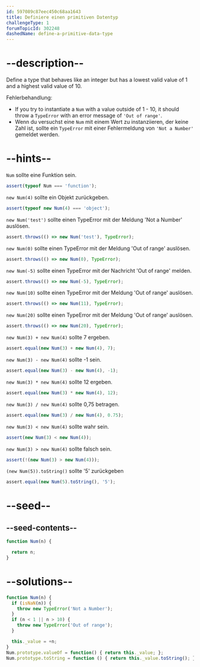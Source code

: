 ```yaml
---
id: 597089c87eec450c68aa1643
title: Definiere einen primitiven Datentyp
challengeType: 1
forumTopicId: 302248
dashedName: define-a-primitive-data-type
---
```


# --description--

Define a type that behaves like an integer but has a lowest valid value of 1 and a highest valid value of 10.

Fehlerbehandlung:

<ul>
  <li>If you try to instantiate a <code>Num</code> with a value outside of 1 - 10, it should throw a <code>TypeError</code> with an error message of <code>'Out of range'</code>.</li>
  <li>Wenn du versuchst eine <code>Num</code> mit einem Wert zu instanziieren, der keine Zahl ist, sollte ein <code>TypeError</code> mit einer Fehlermeldung von <code>'Not a Number'</code> gemeldet werden.</li>
</ul>

# --hints--

`Num` sollte eine Funktion sein.

```js
assert(typeof Num === 'function');
```

`new Num(4)` sollte ein Objekt zurückgeben.

```js
assert(typeof new Num(4) === 'object');
```

`new Num('test')` sollte einen TypeError mit der Meldung 'Not a Number' auslösen.

```js
assert.throws(() => new Num('test'), TypeError);
```

`new Num(0)` sollte einen TypeError mit der Meldung 'Out of range' auslösen.

```js
assert.throws(() => new Num(0), TypeError);
```

`new Num(-5)` sollte einen TypeError mit der Nachricht 'Out of range' melden.

```js
assert.throws(() => new Num(-5), TypeError);
```

`new Num(10)` sollte einen TypeError mit der Meldung 'Out of range' auslösen.

```js
assert.throws(() => new Num(11), TypeError);
```

`new Num(20)` sollte einen TypeError mit der Meldung 'Out of range' auslösen.

```js
assert.throws(() => new Num(20), TypeError);
```

`new Num(3) + new Num(4)` sollte 7 ergeben.

```js
assert.equal(new Num(3) + new Num(4), 7);
```

`new Num(3) - new Num(4)` sollte -1 sein.

```js
assert.equal(new Num(3) - new Num(4), -1);
```

`new Num(3) * new Num(4)` sollte 12 ergeben.

```js
assert.equal(new Num(3) * new Num(4), 12);
```

`new Num(3) / new Num(4)` sollte 0,75 betragen.

```js
assert.equal(new Num(3) / new Num(4), 0.75);
```

`new Num(3) < new Num(4)` sollte wahr sein.

```js
assert(new Num(3) < new Num(4));
```

`new Num(3) > new Num(4)` sollte falsch sein.

```js
assert(!(new Num(3) > new Num(4)));
```

`(new Num(5)).toString()` sollte '5' zurückgeben

```js
assert.equal(new Num(5).toString(), '5');
```

# --seed--

## --seed-contents--

```js
function Num(n) {

  return n;
}
```

# --solutions--

```js
function Num(n) {
  if (isNaN(n)) {
    throw new TypeError('Not a Number');
  }
  if (n < 1 || n > 10) {
    throw new TypeError('Out of range');
  }

  this._value = +n;
}
Num.prototype.valueOf = function() { return this._value; };
Num.prototype.toString = function () { return this._value.toString(); };
```

